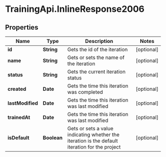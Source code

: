 # TrainingApi.InlineResponse2006

## Properties
Name | Type | Description | Notes
------------ | ------------- | ------------- | -------------
**id** | **String** | Gets the id of the iteration | [optional] 
**name** | **String** | Gets or sets the name of the iteration | [optional] 
**status** | **String** | Gets the current iteration status | [optional] 
**created** | **Date** | Gets the time this iteration was completed | [optional] 
**lastModified** | **Date** | Gets the time this iteration was last modified | [optional] 
**trainedAt** | **Date** | Gets the time this iteration was last modified | [optional] 
**isDefault** | **Boolean** | Gets or sets a value indicating whether the iteration is the default iteration for the project | [optional] 


